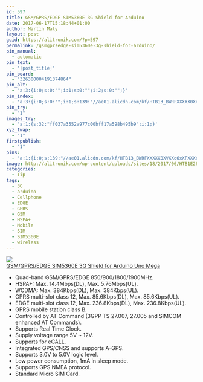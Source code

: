```yaml
---
id: 597
title: GSM/GPRS/EDGE SIM5360E 3G Shield for Arduino
date: 2017-06-17T15:18:44+01:00
author: Martin Maly
layout: post
guid: https://alitronik.com/?p=597
permalink: /gsmgprsedge-sim5360e-3g-shield-for-arduino/
pin_manual:
  - automatic
pin_text:
  - '[post_title]'
pin_board:
  - "326300004191374864"
pin_alt:
  - 'a:3:{i:0;s:0:"";i:1;s:0:"";i:2;s:0:"";}'
pin_index:
  - 'a:3:{i:0;s:0:"";i:1;s:139:"//ae01.alicdn.com/kf/HTB13_BWRFXXXXX0XVXXq6xXFXXXx/Elecrow-GSM-GPRS-EDGE-font-b-SIM5360E-b-font-3G-font-b-Shield-b-font-for.jpg_220x220.jpg";i:2;s:98:"http://alitronik.com/wp-content/uploads/sites/18/2017/06/HTB1E2FCRFXXXXb_apXXq6xXFXXXH-300x300.jpg";}'
pin_try:
  - "1"
images_try:
  - 'a:1:{s:32:"ff037a3552a977c00bff17a598b495b9";i:1;}'
xyz_twap:
  - "1"
firstpublish:
  - "1"
pins:
  - 'a:1:{i:0;s:139:"//ae01.alicdn.com/kf/HTB13_BWRFXXXXX0XVXXq6xXFXXXx/Elecrow-GSM-GPRS-EDGE-font-b-SIM5360E-b-font-3G-font-b-Shield-b-font-for.jpg_220x220.jpg";}'
image: http://alitronik.com/wp-content/uploads/sites/18/2017/06/HTB1E2FCRFXXXXb_apXXq6xXFXXXH.jpg
categories:
  - Tip
tags:
  - 3G
  - arduino
  - Cellphone
  - EDGE
  - GPRS
  - GSM
  - HSPA+
  - Mobile
  - SIM
  - SIM5360E
  - wireless
---
```

<a href="http://s.click.aliexpress.com/e/FeQNNVn" target="_parent"><img src="//ae01.alicdn.com/kf/HTB13_BWRFXXXXX0XVXXq6xXFXXXx/Elecrow-GSM-GPRS-EDGE-font-b-SIM5360E-b-font-3G-font-b-Shield-b-font-for.jpg_220x220.jpg" /><span style="display: block;">GSM/GPRS/EDGE SIM5360E 3G Shield for Arduino Uno Mega</span></a>

  * Quad-band GSM/GPRS/EDGE 850/900/1800/1900MHz.
  * HSPA+: Max. 14.4Mbps(DL), Max. 5.76Mbps(UL).
  * WCDMA: Max. 384Kbps(DL), Max. 384Kbps(UL).
  * GPRS multi-slot class 12, Max. 85.6Kbps(DL), Max. 85.6Kbps(UL).
  * EDGE multi-slot class 12, Max. 236.8Kbps(DL), Max. 236.8Kbps(UL).
  * GPRS mobile station class B.
  * Controlled by AT Command (3GPP TS 27.007, 27.005 and SIMCOM enhanced AT Commands).
  * Supports Real Time Clock.
  * Supply voltage range 5V ~ 12V.
  * Supports for eCALL.
  * Integrated GPS/CNSS and supports A-GPS.
  * Supports 3.0V to 5.0V logic level.
  * Low power consumption, 1mA in sleep mode.
  * Supports GPS NMEA protocol.
  * Standard Micro SIM Card.